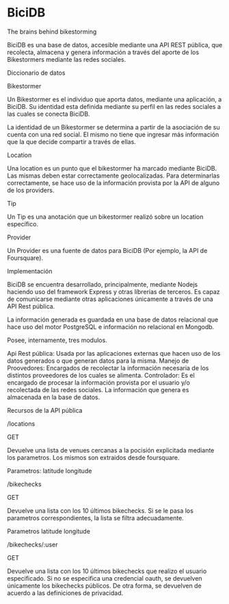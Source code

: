 BiciDB
======

The brains behind bikestorming


BiciDB es una base de datos, accesible mediante una API REST pública, que recolecta, almacena y  genera información a través del aporte de los Bikestormers mediante las redes sociales.


Diccionario de datos


Bikestormer

Un Bikestormer es el individuo que aporta datos, mediante una aplicación, a BiciDB. Su identidad esta definida mediante su perfil en las redes sociales a las cuales se conecta BiciDB.

La identidad de un Bikestormer se determina a partir de la asociación de su cuenta con una red social. El mismo no tiene que ingresar más información que la que decide compartir a través de ellas.


Location

Una location es un punto que el bikestormer ha marcado mediante BiciDB. Las mismas deben estar correctamente geolocalizadas. Para determinarlas correctamente, se hace uso de la información provista por la API de alguno de los providers.


Tip

Un Tip es una anotación que un bikestormer realizó sobre un location específico.

Provider

Un Provider es una fuente de datos para BiciDB (Por ejemplo, la API de Foursquare).


Implementación

BiciDB se encuentra desarrollado, principalmente, mediante Nodejs haciendo uso del framework Express y otras líbrerias de terceros.
Es capaz de comunicarse mediante otras aplicaciones únicamente a través de una API Rest pública.

La información generada es guardada en una base de datos relacional que hace uso del motor PostgreSQL e información no relacional en Mongodb.

Posee, internamente, tres modulos.

Api Rest pública: Usada por las aplicaciones externas que hacen uso de los datos generados o que generan datos para la misma.
Manejo de Proovedores: Encargados de recolectar la información necesaria de los distintos proveedores de los cuales se alimenta.
Controlador: Es el encargado de procesar la información provista por el usuario y/o recolectada de las redes sociales. La información que genera es almacenada en la base de datos.


Recursos de la API pública

/locations

GET

Devuelve una lista de venues cercanas a la pocisión explicitada mediante los parametros. Los mismos son  extraidos desde foursquare.

Parametros:
latitude <obligatorio>
longitude <obligatorio>

/bikechecks

GET

Devuelve una lista con los 10 últimos bikechecks. Si se le pasa los parametros correspondientes, la lista se filtra adecuadamente.

Parametros
latitude
longitude

/bikechecks/:user

GET

Devuelve una lista con los 10 últimos bikechecks que realizo el usuario especificado. Si no se especifica una credencial oauth, se devuelven únicamente los bikechecks públicos. De otra forma, se devuelven de acuerdo a las definiciones de privacidad.

